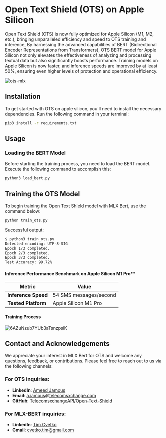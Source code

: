 # Open Text Shield (OTS) on Apple Silicon

Open Text Shield (OTS) is now fully optimized for Apple Silicon (M1, M2, etc.), bringing unparalleled efficiency and speed to OTS training and inference, By harnessing the advanced capabilities of BERT (Bidirectional Encoder Representations from Transformers), OTS BERT model for Apple Silicon not only elevates the effectiveness of analyzing and processing textual data but also significantly boosts performance. Training models on Apple Silicon is now faster, and inference speeds are improved by at least 50%, ensuring even higher levels of protection and operational efficiency.

![ots-mlx](https://github.com/TelecomsXChangeAPi/OpenTextShield/assets/19316784/d06058ab-bf5b-4136-84e7-82a8c10b07a3)


## Installation

To get started with OTS on apple silicon, you'll need to install the necessary dependencies. Run the following command in your terminal:

```bash
pip3 install -r requirements.txt
```

## Usage

### Loading the BERT Model
Before starting the training process, you need to load the BERT model. Execute the following command to accomplish this:

```bash
python3 load_bert.py
```
## Training the OTS Model

To begin training the Open Text Shield model with MLX Bert, use the command below:

```bash
python train_ots.py
```

Successful output:

```bash
$ python3 train_ots.py 
Detected encoding: UTF-8-SIG
Epoch 1/3 completed.
Epoch 2/3 completed.
Epoch 3/3 completed.
Test Accuracy: 99.72%
```

#### Inference Performance Benchmark on Apple Silicon M1 Pro**

| Metric                        | Value                   |
|-------------------------------|-------------------------|
| **Inference Speed**           | 54 SMS messages/second  |
| **Tested Platform**           | Apple Silicon M1 Pro    |





#### Training Process

![6AZuNzub7YUb3aTsnzpsiK](https://github.com/TelecomsXChangeAPi/OpenTextShield/assets/19316784/bbce8f96-b3b3-4beb-9e78-417b47a09e15)


## Contact and Acknowledgements

We appreciate your interest in MLX Bert for OTS and welcome any questions, feedback, or contributions. Please feel free to reach out to us via the following channels:

### For OTS inquiries:
- **LinkedIn**: [Ameed Jamous](https://www.linkedin.com/in/ameedjamous/)
- **Email**: [a.jamous@telecomsxchange.com](mailto:a.jamous@telecomsxchange.com)
- **GitHub**: [TelecomsxchangeAPI/Open-Text-Shield](https://github.com/TelecomsxchangeAPI/Open-Text-Shield)

### For MLX-BERT inquiries:
- **LinkedIn**: [Tim Cvetko](https://www.linkedin.com/in/tim-cvetko-32842a1a6/)
- **Gmail**: [cvetko.tim@gmail.com](mailto:cvetko.tim@gmail.com)
